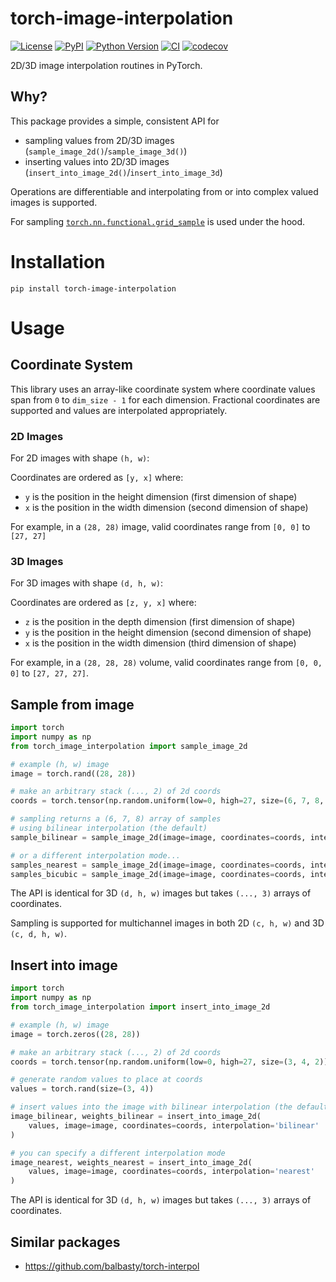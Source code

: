 # torch-image-interpolation

[![License](https://img.shields.io/pypi/l/torch-image-interpolation.svg?color=green)](https://github.com/teamtomo/torch-image-interpolation/raw/main/LICENSE)
[![PyPI](https://img.shields.io/pypi/v/torch-image-interpolation.svg?color=green)](https://pypi.org/project/torch-image-interpolation)
[![Python Version](https://img.shields.io/pypi/pyversions/torch-image-interpolation.svg?color=green)](https://python.org)
[![CI](https://github.com/teamtomo/torch-image-interpolation/actions/workflows/ci.yml/badge.svg)](https://github.com/teamtomo/torch-image-interpolation/actions/workflows/ci.yml)
[![codecov](https://codecov.io/gh/teamtomo/torch-image-interpolation/branch/main/graph/badge.svg)](https://codecov.io/gh/teamtomo/torch-image-interpolation)

2D/3D image interpolation routines in PyTorch.

## Why?

This package provides a simple, consistent API for

- sampling values from 2D/3D images (`sample_image_2d()`/`sample_image_3d()`)
- inserting values into 2D/3D images (`insert_into_image_2d()`/`insert_into_image_3d`)

Operations are differentiable and interpolating from or into complex valued images is supported.

For sampling [`torch.nn.functional.grid_sample`](https://pytorch.org/docs/stable/generated/torch.nn.functional.grid_sample.html)
is used under the hood.

# Installation

```shell
pip install torch-image-interpolation
```

# Usage

## Coordinate System

This library uses an array-like coordinate system where coordinate values span from `0`
to `dim_size - 1` for each dimension.
Fractional coordinates are supported and values are interpolated appropriately.

### 2D Images

For 2D images with shape `(h, w)`:

Coordinates are ordered as `[y, x]` where:

- `y` is the position in the height dimension (first dimension of shape)
- `x` is the position in the width dimension (second dimension of shape)

For example, in a `(28, 28)` image, valid coordinates range from `[0, 0]` to `[27, 27]`

### 3D Images

For 3D images with shape `(d, h, w)`:

Coordinates are ordered as `[z, y, x]` where:

- `z` is the position in the depth dimension (first dimension of shape)
- `y` is the position in the height dimension (second dimension of shape)
- `x` is the position in the width dimension (third dimension of shape)

For example, in a `(28, 28, 28)` volume, valid coordinates range from `[0, 0, 0]` to
`[27, 27, 27]`.

## Sample from image

```python
import torch
import numpy as np
from torch_image_interpolation import sample_image_2d

# example (h, w) image
image = torch.rand((28, 28))

# make an arbitrary stack (..., 2) of 2d coords
coords = torch.tensor(np.random.uniform(low=0, high=27, size=(6, 7, 8, 2))).float()

# sampling returns a (6, 7, 8) array of samples
# using bilinear interpolation (the default)
sample_bilinear = sample_image_2d(image=image, coordinates=coords, interpolation='bilinear')

# or a different interpolation mode...
samples_nearest = sample_image_2d(image=image, coordinates=coords, interpolation='nearest')
samples_bicubic = sample_image_2d(image=image, coordinates=coords, interpolation='bicubic')
```

The API is identical for 3D `(d, h, w)` images but takes `(..., 3)` arrays of
coordinates.

Sampling is supported for multichannel images in both 2D `(c, h, w)` and 3D `(c, d, h, w)`. 

## Insert into image

```python
import torch
import numpy as np
from torch_image_interpolation import insert_into_image_2d

# example (h, w) image
image = torch.zeros((28, 28))

# make an arbitrary stack (..., 2) of 2d coords
coords = torch.tensor(np.random.uniform(low=0, high=27, size=(3, 4, 2)))

# generate random values to place at coords
values = torch.rand(size=(3, 4))

# insert values into the image with bilinear interpolation (the default)
image_bilinear, weights_bilinear = insert_into_image_2d(
    values, image=image, coordinates=coords, interpolation='bilinear'
)

# you can specify a different interpolation mode
image_nearest, weights_nearest = insert_into_image_2d(
    values, image=image, coordinates=coords, interpolation='nearest'
)
```

The API is identical for 3D `(d, h, w)` images but takes `(..., 3)` arrays of
coordinates.

## Similar packages

- https://github.com/balbasty/torch-interpol




